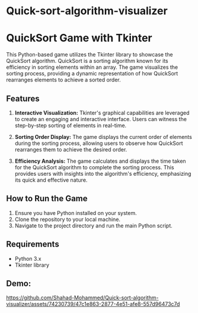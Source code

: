 # Quick-sort-algorithm-visualizer
# QuickSort Game with Tkinter

This Python-based game utilizes the Tkinter library to showcase the QuickSort algorithm. QuickSort is a sorting algorithm known for its efficiency in sorting elements within an array. The game visualizes the sorting process, providing a dynamic representation of how QuickSort rearranges elements to achieve a sorted order.

## Features

1. **Interactive Visualization:** Tkinter's graphical capabilities are leveraged to create an engaging and interactive interface. Users can witness the step-by-step sorting of elements in real-time.

2. **Sorting Order Display:** The game displays the current order of elements during the sorting process, allowing users to observe how QuickSort rearranges them to achieve the desired order.

3. **Efficiency Analysis:** The game calculates and displays the time taken for the QuickSort algorithm to complete the sorting process. This provides users with insights into the algorithm's efficiency, emphasizing its quick and effective nature.

## How to Run the Game

1. Ensure you have Python installed on your system.
2. Clone the repository to your local machine.
3. Navigate to the project directory and run the main Python script.

## Requirements

- Python 3.x
- Tkinter library

## Demo: 

https://github.com/Shahad-Mohammed/Quick-sort-algorithm-visualizer/assets/74230739/47c1e863-2877-4e51-afe8-557d96473c7d




